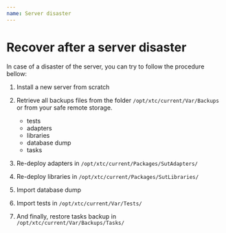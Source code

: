 ```yaml
---
name: Server disaster
---
```


# Recover after a server disaster

In case of a disaster of the server, you can try to follow the procedure bellow:

1. Install a new server from scratch

2. Retrieve all backups files from the folder `/opt/xtc/current/Var/Backups` or from your safe remote storage.
    - tests
    - adapters
    - libraries
    - database dump
    - tasks
    
3. Re-deploy adapters in `/opt/xtc/current/Packages/SutAdapters/`

4. Re-deploy libraries in `/opt/xtc/current/Packages/SutLibraries/`

5. Import database dump

6. Import tests in `/opt/xtc/current/Var/Tests/`

7. And finally, restore tasks backup in `/opt/xtc/current/Var/Backups/Tasks/`